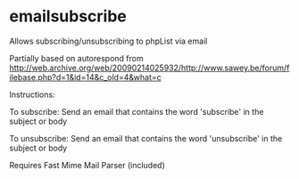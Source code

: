 # emailsubscribe
Allows subscribing/unsubscribing to phpList via email

Partially based on autorespond from http://web.archive.org/web/20090214025932/http://www.sawey.be/forum/filebase.php?d=1&id=14&c_old=4&what=c

Instructions:

To subscribe:
Send an email that contains the word 'subscribe' in the subject or body

To unsubscribe:
Send an email that contains the word 'unsubscribe' in the subject or body

Requires Fast Mime Mail Parser (included)


